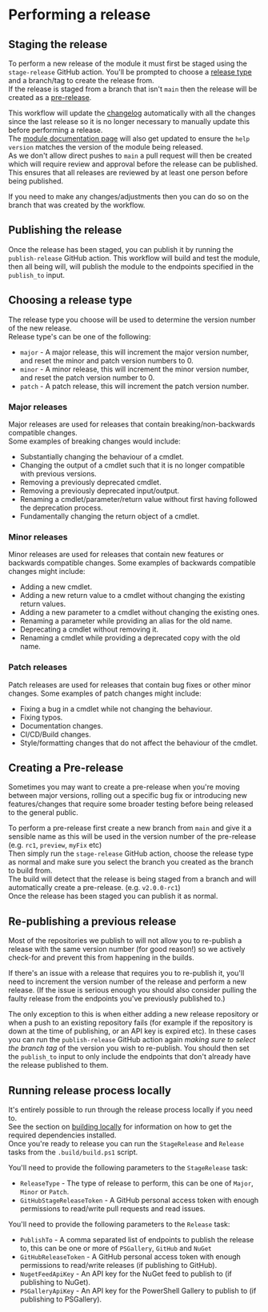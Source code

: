# Performing a release
## Staging the release
To perform a new release of the module it must first be staged using the `stage-release` GitHub action.
You'll be prompted to choose a [release type](#choosing-a-release-type) and a branch/tag to create the release from.  
If the release is staged from a branch that isn't `main` then the release will be created as a [pre-release](#creating-a-pre-release).  

This workflow will update the [changelog](../CHANGELOG.md) automatically with all the changes since the last release so it is no longer necessary to manually update this before performing a release.  
The [module documentation page](./Brownserve.PSTools.md) will also get updated to ensure the `help version` matches the version of the module being released.  
As we don't allow direct pushes to `main` a pull request will then be created which will require review and approval before the release can be published.  
This ensures that all releases are reviewed by at least one person before being published.  

If you need to make any changes/adjustments then you can do so on the branch that was created by the workflow.
## Publishing the release
Once the release has been staged, you can publish it by running the `publish-release` GitHub action.
This workflow will build and test the module, then all being will, will publish the module to the endpoints specified in the `publish_to` input.

## Choosing a release type
The release type you choose will be used to determine the version number of the new release.  
Release type's can be one of the following:
* `major` - A major release, this will increment the major version number, and reset the minor and patch version numbers to 0.
* `minor` - A minor release, this will increment the minor version number, and reset the patch version number to 0.
* `patch` - A patch release, this will increment the patch version number.

### Major releases
Major releases are used for releases that contain breaking/non-backwards compatible changes.  
Some examples of breaking changes would include:
* Substantially changing the behaviour of a cmdlet.
* Changing the output of a cmdlet such that it is no longer compatible with previous versions.
* Removing a previously deprecated cmdlet.
* Removing a previously deprecated input/output.
* Renaming a cmdlet/parameter/return value without first having followed the deprecation process.
* Fundamentally changing the return object of a cmdlet.

### Minor releases
Minor releases are used for releases that contain new features or backwards compatible changes.
Some examples of backwards compatible changes might include:
* Adding a new cmdlet.
* Adding a new return value to a cmdlet without changing the existing return values.
* Adding a new parameter to a cmdlet without changing the existing ones.
* Renaming a parameter while providing an alias for the old name.
* Deprecating a cmdlet without removing it.
* Renaming a cmdlet while providing a deprecated copy with the old name.

### Patch releases
Patch releases are used for releases that contain bug fixes or other minor changes.
Some examples of patch changes might include:
* Fixing a bug in a cmdlet while not changing the behaviour.
* Fixing typos.
* Documentation changes.
* CI/CD/Build changes.
* Style/formatting changes that do not affect the behaviour of the cmdlet.

## Creating a Pre-release
Sometimes you may want to create a pre-release when you're moving between major versions, rolling out a specific bug fix or introducing new features/changes that require some broader testing before being released to the general public.  

To perform a pre-release first create a new branch from `main` and give it a sensible name as this will be used in the version number of the pre-release (e.g. `rc1`, `preview`, `myFix` etc)  
Then simply run the `stage-release` GitHub action, choose the release type as normal and make sure you select the branch you created as the branch to build from.  
The build will detect that the release is being staged from a branch and will automatically create a pre-release. (e.g. `v2.0.0-rc1`)  
Once the release has been staged you can publish it as normal.

## Re-publishing a previous release
Most of the repositories we publish to will not allow you to re-publish a release with the same version number (for good reason!) so we actively check-for and prevent this from happening in the builds.  

If there's an issue with a release that requires you to re-publish it, you'll need to increment the version number of the release and perform a new release. (If the issue is serious enough you should also consider pulling the faulty release from the endpoints you've previously published to.)  

The only exception to this is when either adding a new release repository or when a push to an existing repository fails (for example if the repository is down at the time of publishing, or an API key is expired etc).
In these cases you can run the `publish-release` GitHub action again _making sure to select the branch tag_ of the version you wish to re-publish. You should then set the `publish_to` input to only include the endpoints that don't already have the release published to them.

## Running release process locally
It's entirely possible to run through the release process locally if you need to.  
See the section on [building locally](BUILDING.md#building-locally) for information on how to get the required dependencies installed.  
Once you're ready to release you can run the `StageRelease` and `Release` tasks from the `.build/build.ps1` script.  

You'll need to provide the following parameters to the `StageRelease` task:
* `ReleaseType` - The type of release to perform, this can be one of `Major`, `Minor` or `Patch`.
* `GitHubStageReleaseToken` - A GitHub personal access token with enough permissions to read/write pull requests and read issues.

You'll need to provide the following parameters to the `Release` task:
* `PublishTo` - A comma separated list of endpoints to publish the release to, this can be one or more of `PSGallery`, `GitHub` and `NuGet`
* `GitHubReleaseToken` - A GitHub personal access token with enough permissions to read/write releases (if publishing to GitHub).
* `NugetFeedApiKey` - An API key for the NuGet feed to publish to (if publishing to NuGet).
* `PSGalleryApiKey` - An API key for the PowerShell Gallery to publish to (if publishing to PSGallery).
